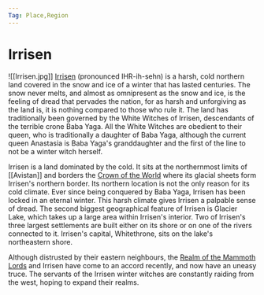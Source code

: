 ```yaml
---
Tag: Place,Region
---
```

# Irrisen
![[Irrisen.jpg]]
[Irrisen](https://pathfinderwiki.com/wiki/Irrisen) (pronounced IHR-ih-sehn) is a harsh, cold northern land covered in the snow and ice of a winter that has lasted centuries. The snow never melts, and almost as omnipresent as the snow and ice, is the feeling of dread that pervades the nation, for as harsh and unforgiving as the land is, it is nothing compared to those who rule it. The land has traditionally been governed by the White Witches of Irrisen, descendants of the terrible crone Baba Yaga. All the White Witches are obedient to their queen, who is traditionally a daughter of Baba Yaga, although the current queen Anastasia is Baba Yaga's granddaughter and the first of the line to not be a winter witch herself.

Irrisen is a land dominated by the cold. It sits at the northernmost limits of [[Avistan]] and borders the [Crown of the World](Crown-of-the-World) where its glacial sheets form Irrisen's northern border. Its northern location is not the only reason for its cold climate. Ever since being conquered by Baba Yaga, Irrisen has been locked in an eternal winter. This harsh climate gives Irrisen a palpable sense of dread. The second biggest geographical feature of Irrisen is Glacier Lake, which takes up a large area within Irrisen's interior. Two of Irrisen's three largest settlements are built either on its shore or on one of the rivers connected to it. Irrisen's capital, Whitethrone, sits on the lake's northeastern shore.

Although distrusted by their eastern neighbours, the [Realm of the Mammoth Lords](Realm-of-the-Mammoth-Lords) and Irrisen have come to an accord recently, and now have an uneasy truce. The servants of the Irrisen winter witches are constantly raiding from the west, hoping to expand their realms.